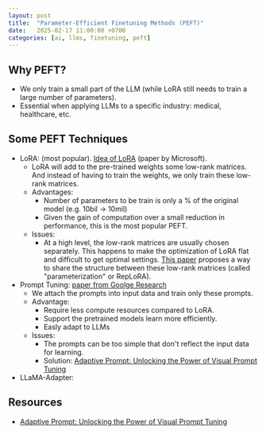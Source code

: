 ```yaml
---
layout: post
title:  "Parameter-Efficient Finetuning Methods (PEFT)"
date:   2025-02-17 11:00:00 +0700
categories: [ai, llms, finetuning, peft]
---
```


## Why PEFT?
- We only train a small part of the LLM (while LoRA still needs to train a large number of parameters).
- Essential when applying LLMs to a specific industry: medical, healthcare, etc.

## Some PEFT Techniques
- LoRA: (most popular). [Idea of LoRA](https://arxiv.org/abs/2106.09685) (paper by Microsoft).
  - LoRA will add to the pre-trained weights some low-rank matrices. And instead of having to train the weights, we only train these low-rank matrices.
  - Advantages:
    - Number of parameters to be train is only a % of the original model (e.g. 10bil -> 10mil)
    - Given the gain of computation over a small reduction in performance, this is the most popular PEFT.
  - Issues:
    - At a high level, the low-rank matrices are usually chosen separately. This happens to make the optimization of LoRA flat and difficult to get optimal settings. [This paper](https://arxiv.org/abs/2502.03044) proposes a way to share the structure between these low-rank matrices (called "parameterization" or RepLoRA).  
- Prompt Tuning: [paper from Goolge Research](https://arxiv.org/pdf/2104.08691)
  - We attach the prompts into input data and train only these prompts.
  - Advantage:
    - Require less compute resources compared to LoRA.
    - Support the pretrained models learn more efficiently.
    - Easly adapt to LLMs
  - Issues:
    - The prompts can be too simple that don't reflect the input data for learning.
    - Solution: [Adaptive Prompt: Unlocking the Power of Visual Prompt Tuning](https://arxiv.org/abs/2501.18936)
- LLaMA-Adapter:


## Resources
- [Adaptive Prompt: Unlocking the Power of Visual Prompt Tuning](https://arxiv.org/abs/2501.18936)
